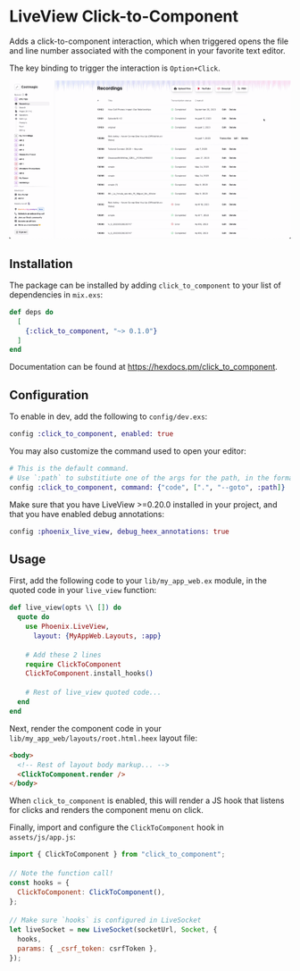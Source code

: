 # LiveView Click-to-Component

Adds a click-to-component interaction, which when triggered opens the file and line number associated with the component in your favorite text editor.

The key binding to trigger the interaction is `Option+Click`.

![Demo](./priv/demo.gif)

## Installation

The package can be installed by adding `click_to_component` to your list of dependencies in `mix.exs`:

```elixir
def deps do
  [
    {:click_to_component, "~> 0.1.0"}
  ]
end
```

Documentation can be found at <https://hexdocs.pm/click_to_component>.

## Configuration

To enable in dev, add the following to `config/dev.exs`:

```elixir
config :click_to_component, enabled: true
```

You may also customize the command used to open your editor:

```elixir
# This is the default command.
# Use `:path` to substitiute one of the args for the path, in the format `file:line`
config :click_to_component, command: {"code", [".", "--goto", :path]}
```

Make sure that you have LiveView >=0.20.0 installed in your project, and that you have enabled debug annotations:

```elixir
config :phoenix_live_view, debug_heex_annotations: true
```

## Usage

First, add the following code to your `lib/my_app_web.ex` module, in the quoted code in your `live_view` function:

```elixir
def live_view(opts \\ []) do
  quote do
    use Phoenix.LiveView,
      layout: {MyAppWeb.Layouts, :app}

    # Add these 2 lines
    require ClickToComponent
    ClickToComponent.install_hooks()

    # Rest of live_view quoted code...
  end
end
```

Next, render the component code in your `lib/my_app_web/layouts/root.html.heex` layout file:

```html
<body>
  <!-- Rest of layout body markup... -->
  <ClickToComponent.render />
</body>
```

When `click_to_component` is enabled, this will render a JS hook that listens for clicks and renders the component menu on click.

Finally, import and configure the `ClickToComponent` hook in `assets/js/app.js`:

```js
import { ClickToComponent } from "click_to_component";

// Note the function call!
const hooks = {
  ClickToComponent: ClickToComponent(),
};

// Make sure `hooks` is configured in LiveSocket
let liveSocket = new LiveSocket(socketUrl, Socket, {
  hooks,
  params: { _csrf_token: csrfToken },
});
```
